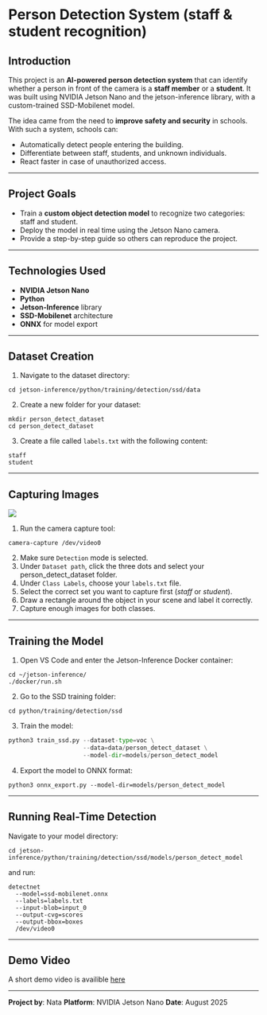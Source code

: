 # Person Detection System (staff & student recognition)
## Introduction 
This project is an **AI-powered person detection system** that can identify whether a person in front of the camera is a **staff member** or a **student**.
It was built using NVIDIA Jetson Nano and the jetson-inference library, with a custom-trained SSD-Mobilenet model.

The idea came from the need to **improve safety and security** in schools.
With such a system, schools can:
* Automatically detect people entering the building.
* Differentiate between staff, students, and unknown individuals.
* React faster in case of unauthorized access.
___
## Project Goals 
* Train a **custom object detection model** to recognize two categories: staff and student.
* Deploy the model in real time using the Jetson Nano camera.
* Provide a step-by-step guide so others can reproduce the project.
___
## Technologies Used 
* **NVIDIA Jetson Nano**
* **Python**
* **Jetson-Inference** library
* **SSD-Mobilenet** architecture
* **ONNX** for model export
___
## Dataset Creation
1. Navigate to the dataset directory:
```
cd jetson-inference/python/training/detection/ssd/data
```
2. Create a new folder for your dataset:
```
mkdir person_detect_dataset
cd person_detect_dataset
```
3. Create a file called `labels.txt` with the following content:
```
staff
student
```
___
## Capturing Images 
![](https://ucarecdn.com/5d667588-9938-4e28-a3dc-142198fe589f/-/format/auto/-/preview/800x800/-/quality/lighter/figure%204.jpg)
1. Run the camera capture tool:
```
camera-capture /dev/video0
```
2. Make sure `Detection` mode is selected.
3. Under `Dataset path`, click the three dots and select your person_detect_dataset folder.
4. Under `Class Labels`, choose your `labels.txt` file.
5. Select the correct set you want to capture first (*staff* or *student*).
6. Draw a rectangle around the object in your scene and label it correctly.
7. Capture enough images for both classes.
___
## Training the Model
1. Open VS Code and enter the Jetson-Inference Docker container:
```
cd ~/jetson-inference/
./docker/run.sh
```
2. Go to the SSD training folder:
```
cd python/training/detection/ssd
```
3. Train the model:
```python
python3 train_ssd.py --dataset-type=voc \
                     --data=data/person_detect_dataset \
                     --model-dir=models/person_detect_model
```
4. Export the model to ONNX format:
```
python3 onnx_export.py --model-dir=models/person_detect_model
```
___
## Running Real-Time Detection 
Navigate to your model directory:
```
cd jetson-inference/python/training/detection/ssd/models/person_detect_model
```
and run:
```
detectnet 
  --model=ssd-mobilenet.onnx 
  --labels=labels.txt 
  --input-blob=input_0 
  --output-cvg=scores 
  --output-bbox=boxes 
  /dev/video0
```
___
## Demo Video
A short demo video is availible [here]()
___
**Project by**: Nata
**Platform**: NVIDIA Jetson Nano
**Date**: August 2025
